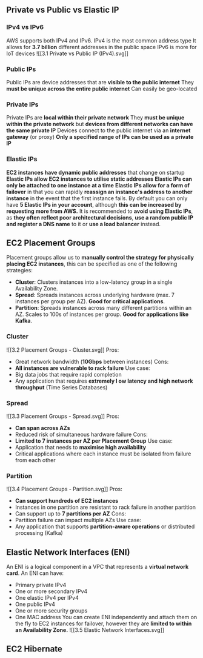 ## Private vs Public vs Elastic IP
### IPv4 vs IPv6
AWS supports both IPv4 and IPv6.
IPv4 is the most common address type
It allows for **3.7 billion** different addresses in the public space
IPv6 is more for IoT devices
![[3.1 Private vs Public IP (IPv4).svg]]
### Public IPs
Public IPs are device addresses that are **visible to the public internet**
They **must be unique across the entire public internet**
Can easily be geo-located
### Private IPs
Private IPs are **local within their private network**
They **must be unique within the private network** but **devices from different networks can have the same private IP**
Devices connect to the public internet via an **internet gateway** (or proxy)
**Only a specified range of IPs can be used as a private IP**
### Elastic IPs
**EC2 instances have dynamic public addresses** that change on startup
**Elastic IPs allow EC2 instances to utilise static addresses**
**Elastic IPs can only be attached to one instance at a time**
**Elastic IPs allow for a form of failover** in that you can rapidly **reassign an instance's address to another instance** in the event that the first instance fails.
By default you can only have **5 Elastic IPs in your account**, although **this can be increased by requesting more from AWS.**
It is recommended to **avoid using Elastic IPs**, as **they often reflect poor architectural decisions**, **use a random public IP and register a DNS name** to it or **use a load balancer** instead.
## EC2 Placement Groups
Placement groups allow us to **manually control the strategy for physically placing EC2 instances**, this can be specified as one of the following strategies:
- **Cluster**: Clusters instances into a low-latency group in a single Availability Zone.
- **Spread**: Spreads instances across underlying hardware (max. 7 instances per group per AZ). **Good for critical applications**.
- **Partition**: Spreads instances across many different partitions within an AZ. Scales to 100s of instances per group. **Good for applications like Kafka**.
### Cluster
![[3.2 Placement Groups - Cluster.svg]]
Pros:
- Great network bandwidth (**10Gbps** between instances)
Cons:
- **All instances are vulnerable to rack failure**
Use case:
- Big data jobs that require rapid completion
- Any application that requires **extremely l ow latency and high network throughput** (Time Series Databases)
### Spread
![[3.3 Placement Groups - Spread.svg]]
Pros:
- **Can span across AZs**
- Reduced risk of simultaneous hardware failure
Cons:
- **Limited to 7 instances per AZ per Placement Group**
Use case:
- Application that needs to **maximise high availability**
- Critical applications where each instance must be isolated from failure from each other
### Partition
![[3.4 Placement Groups - Partition.svg]]
Pros:
- **Can support hundreds of EC2 instances**
- Instances in one partition are resistant to rack failure in another partition
- Can support up to **7 partitions per AZ**
Cons:
- Partition failure can impact multiple AZs
Use case:
- Any application that supports **partition-aware operations** or distributed processing (Kafka)
## Elastic Network Interfaces (ENI)
An ENI is a logical component in a VPC that represents a **virtual network card**.
An ENI can have:
- Primary private IPv4
- One or more secondary IPv4
- One elastic IPv4 per IPv4
- One public IPv4
- One or more security groups
- One MAC address
You can create ENI independently and attach them on the fly to EC2 instances for failover, however they are **limited to within an Availability Zone.**
![[3.5 Elastic Network Interfaces.svg]]
## EC2 Hibernate